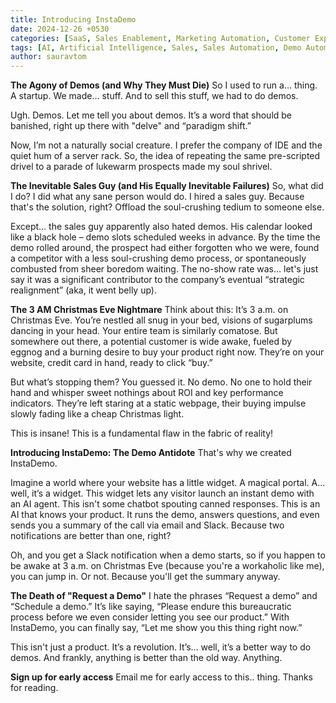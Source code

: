 ```yaml
---
title: Introducing InstaDemo
date: 2024-12-26 +0530
categories: [SaaS, Sales Enablement, Marketing Automation, Customer Experience, Lead Generation]
tags: [AI, Artificial Intelligence, Sales, Sales Automation, Demo Automation, Lead Qualification]
author: sauravtom
---
```


**The Agony of Demos (and Why They Must Die)**
So I used to run a… thing. A startup. We made… stuff. And to sell this stuff, we had to do demos.

Ugh. Demos. Let me tell you about demos. It’s a word that should be banished, right up there with "delve" and “paradigm shift.” 

Now, I’m not a naturally social creature. I prefer the company of IDE and the quiet hum of a server rack. So, the idea of repeating the same pre-scripted drivel to a parade of lukewarm prospects made my soul shrivel.

**The Inevitable Sales Guy (and His Equally Inevitable Failures)**
So, what did I do? I did what any sane person would do. I hired a sales guy. Because that's the solution, right? Offload the soul-crushing tedium to someone else.

Except… the sales guy apparently also hated demos. His calendar looked like a black hole – demo slots scheduled weeks in advance. By the time the demo rolled around, the prospect had either forgotten who we were, found a competitor with a less soul-crushing demo process, or spontaneously combusted from sheer boredom waiting. The no-show rate was… let's just say it was a significant contributor to the company’s eventual “strategic realignment” (aka, it went belly up).

**The 3 AM Christmas Eve Nightmare**
Think about this: It’s 3 a.m. on Christmas Eve. You’re nestled all snug in your bed, visions of sugarplums dancing in your head. Your entire team is similarly comatose. But somewhere out there, a potential customer is wide awake, fueled by eggnog and a burning desire to buy your product right now. They’re on your website, credit card in hand, ready to click “buy.”

But what’s stopping them? You guessed it. No demo. No one to hold their hand and whisper sweet nothings about ROI and key performance indicators. They’re left staring at a static webpage, their buying impulse slowly fading like a cheap Christmas light.

This is insane! This is a fundamental flaw in the fabric of reality!

**Introducing InstaDemo: The Demo Antidote**
That's why we created InstaDemo.

Imagine a world where your website has a little widget. A magical portal. A… well, it’s a widget. This widget lets any visitor launch an instant demo with an AI agent. This isn't some chatbot spouting canned responses. This is an AI that knows your product. It runs the demo, answers questions, and even sends you a summary of the call via email and Slack. Because two notifications are better than one, right?

Oh, and you get a Slack notification when a demo starts, so if you happen to be awake at 3 a.m. on Christmas Eve (because you're a workaholic like me), you can jump in. Or not. Because you'll get the summary anyway.

**The Death of "Request a Demo"**
I hate the phrases “Request a demo” and “Schedule a demo.” It’s like saying, “Please endure this bureaucratic process before we even consider letting you see our product.” With InstaDemo, you can finally say, “Let me show you this thing right now.”

This isn't just a product. It’s a revolution. It’s… well, it’s a better way to do demos. And frankly, anything is better than the old way. Anything.

**Sign up for early access**
Email me for early access to this.. thing. 
Thanks for reading.

